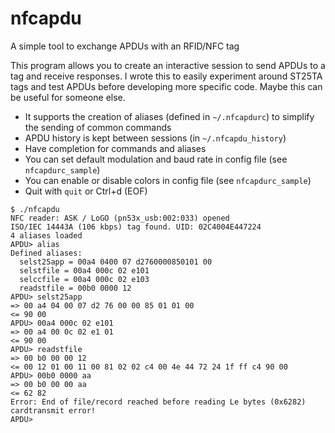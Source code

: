 # nfcapdu
A simple tool to exchange APDUs with an RFID/NFC tag

This program allows you to create an interactive session to send APDUs to a tag and receive responses. I wrote this to easily experiment around ST25TA tags and test APDUs before developing more specific code. Maybe this can be useful for someone else.

- It supports the creation of aliases (defined in `~/.nfcapdurc`) to simplify the sending of common commands
- APDU history is kept between sessions (in `~/.nfcapdu_history`)
- Have completion for commands and aliases
- You can set default modulation and baud rate in config file (see `nfcapdurc_sample`)
- You can enable or disable colors in config file (see `nfcapdurc_sample`)
- Quit with `quit` or Ctrl+d (EOF)


```
$ ./nfcapdu
NFC reader: ASK / LoGO (pn53x_usb:002:033) opened
ISO/IEC 14443A (106 kbps) tag found. UID: 02C4004E447224
4 aliases loaded
APDU> alias 
Defined aliases:
  selst25app = 00a4 0400 07 d2760000850101 00
  selstfile = 00a4 000c 02 e101
  selccfile = 00a4 000c 02 e103
  readstfile = 00b0 0000 12
APDU> selst25app
=> 00 a4 04 00 07 d2 76 00 00 85 01 01 00 
<= 90 00 
APDU> 00a4 000c 02 e101
=> 00 a4 00 0c 02 e1 01 
<= 90 00 
APDU> readstfile
=> 00 b0 00 00 12 
<= 00 12 01 00 11 00 81 02 02 c4 00 4e 44 72 24 1f ff c4 90 00 
APDU> 00b0 0000 aa
=> 00 b0 00 00 aa 
<= 62 82 
Error: End of file/record reached before reading Le bytes (0x6282)
cardtransmit error!
APDU> 
```
